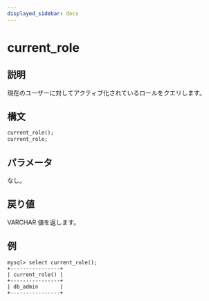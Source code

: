```yaml
---
displayed_sidebar: docs
---
```


# current_role

## 説明

現在のユーザーに対してアクティブ化されているロールをクエリします。

## 構文

```Haskell
current_role();
current_role;
```

## パラメータ

なし。

## 戻り値

VARCHAR 値を返します。

## 例

```Plain
mysql> select current_role();
+----------------+
| current_role() |
+----------------+
| db_admin       |
+----------------+
```